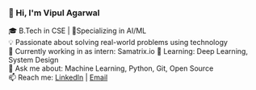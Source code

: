 ### 👋 Hi, I'm Vipul Agarwal

🎓 B.Tech in CSE | 📍Specializing in AI/ML  
💡 Passionate about solving real-world problems using technology  
🔭 Currently working in as intern: Samatrix.io 
🌱 Learning: Deep Learning, System Design  
💬 Ask me about: Machine Learning, Python, Git, Open Source  
📫 Reach me: [LinkedIn](https://www.linkedin.com/in/your-link) | [Email](mailto:your.email@gmail.com)  
